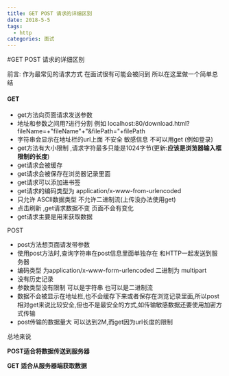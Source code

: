 ```yaml
---
title: GET POST 请求的详细区别
date: 2018-5-5
tags: 
  - http
categories: 面试
---
```




#GET POST 请求的详细区别

前言: 作为最常见的请求方式 在面试很有可能会被问到 所以在这里做一个简单总结

#### GET

* get方法向页面请求发送参数
* 地址和参数之间用?进行分割 例如 localhost:80/download.html?fileName=+"fileName"+"&filePath="+filePath
* 字符串会显示在地址栏的url上面 不安全 敏感信息 不可以用get (例如登录)
* get方法有大小限制 ,请求字符最多只能是1024字节(更新:**应该是浏览器输入框限制的长度**)
* get请求会被缓存
* get请求会被保存在浏览器记录里面
* get请求可以添加进书签
* get请求的编码类型为 application/x-www-from-urlencoded
* 只允许 ASCII数据类型 不允许二进制流(上传没办法使用get)
* 点击刷新 ,get请求数据不变 页面不会有变化
* get请求主要是用来获取数据

 POST

* post方法想页面请发带参数
* 使用post方法时,查询字符串在post信息里面单独存在 和HTTP一起发送到服务器
* 编码类型 为application/x-www-form-urlencoded 二进制为 multipart
* 没有历史记录
* 参数类型没有限制 可以是字符串 也可以是二进制流
* 数据不会被显示在地址栏,也不会缓存下来或者保存在浏览记录里面,所以post相对get来说比较安全,但也不是最安全的方式,如传输敏感数据还要使用加密方式传输
* post传输的数据量大 可以达到2M,而get因为url长度的限制



总地来说 

**POST适合将数据传送到服务器**

**GET 适合从服务器端获取数据**

